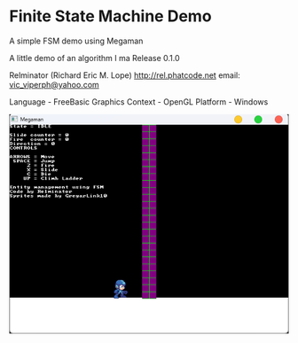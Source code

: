 # Finite State Machine Demo
 A simple FSM demo using Megaman

A little demo of an algorithm I ma
Release 0.1.0

Relminator (Richard Eric M. Lope)
http://rel.phatcode.net
email: vic_viperph@yahoo.com

Language - FreeBasic
Graphics Context - OpenGL
Platform - Windows

	
![Alt text](screen01.png?raw=true)